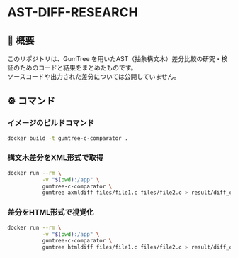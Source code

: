 # AST-DIFF-RESEARCH
## 📕 概要
このリポジトリは、GumTree を用いたAST（抽象構文木）差分比較の研究・検証のためのコードと結果をまとめたものです。  
ソースコードや出力された差分については公開していません。

## ⚙️ コマンド
### イメージのビルドコマンド
```bash
docker build -t gumtree-c-comparator .
```
### 構文木差分をXML形式で取得
```bash
docker run --rm \
           -v "$(pwd):/app" \
           gumtree-c-comparator \
           gumtree axmldiff files/file1.c files/file2.c > result/diff_output.xml
```

### 差分をHTML形式で視覚化
```bash
docker run --rm \
           -v "$(pwd):/app" \
           gumtree-c-comparator \
           gumtree htmldiff files/file1.c files/file2.c > result/diff_output.html
```